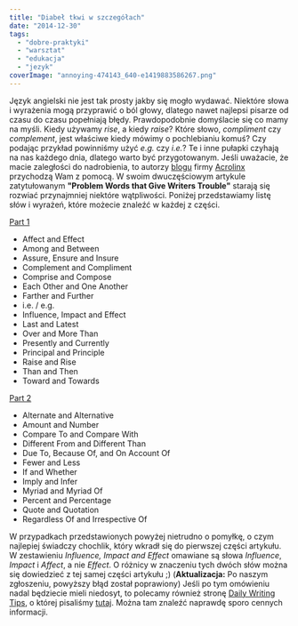 ```yaml
---
title: "Diabeł tkwi w szczegółach"
date: "2014-12-30"
tags:
  - "dobre-praktyki"
  - "warsztat"
  - "edukacja"
  - "jezyk"
coverImage: "annoying-474143_640-e1419883586267.png"
---
```


Język angielski nie jest tak prosty jakby się mogło wydawać. Niektóre słowa i
wyrażenia mogą przyprawić o ból głowy, dlatego nawet najlepsi pisarze od czasu
do czasu popełniają błędy. Prawdopodobnie domyślacie się co mamy na myśli. Kiedy
używamy _rise_, a kiedy _raise_? Które słowo, _compliment_ czy _complement_,
jest właściwe kiedy mówimy o pochlebianiu komuś? Czy podając przykład powinniśmy
użyć _e.g._ czy _i.e._? Te i inne pułapki czyhają na nas każdego dnia, dlatego
warto być przygotowanym. Jeśli uważacie, że macie zaległości do nadrobienia, to
autorzy [blogu](http://www.acrolinx.com/blog/) firmy
[Acrolinx](http://www.acrolinx.com/) przychodzą Wam z pomocą. W swoim
dwuczęściowym artykule zatytułowanym **"Problem Words that Give Writers
Trouble"** starają się rozwiać przynajmniej niektóre wątpliwości. Poniżej
przedstawiamy listę słów i wyrażeń, które możecie znaleźć w każdej z części.

[Part 1](http://www.acrolinx.com/blog/problem-words-give-writers-trouble-part-1/)

- Affect and Effect
- Among and Between
- Assure, Ensure and Insure
- Complement and Compliment
- Comprise and Compose
- Each Other and One Another
- Farther and Further
- i.e. / e.g.
- Influence, Impact and Effect
- Last and Latest
- Over and More Than
- Presently and Currently
- Principal and Principle
- Raise and Rise
- Than and Then
- Toward and Towards

[Part 2](http://www.acrolinx.com/blog/problem-words-give-writers-trouble-part-2/)

- Alternate and Alternative
- Amount and Number
- Compare To and Compare With
- Different From and Different Than
- Due To, Because Of, and On Account Of
- Fewer and Less
- If and Whether
- Imply and Infer
- Myriad and Myriad Of
- Percent and Percentage
- Quote and Quotation
- Regardless Of and Irrespective Of

W przypadkach przedstawionych powyżej nietrudno o pomyłkę, o czym najlepiej
świadczy chochlik, który wkradł się do pierwszej części artykułu. W zestawieniu
_Influence, Impact and Effect_ omawiane są słowa _Influence_, _Impact_ i
_Affect_, a nie _Effect_. O różnicy w znaczeniu tych dwóch słów można się
dowiedzieć z tej samej części artykułu ;) (**Aktualizacja:** Po naszym
zgłoszeniu, powyższy błąd został poprawiony) Jeśli po tym omówieniu nadal
będziecie mieli niedosyt, to polecamy również stronę
[Daily Writing Tips](http://www.dailywritingtips.com/), o której pisaliśmy
[tutaj](http://techwriter.pl/naucz-sie-sama-czesc-5/). Można tam znaleźć
naprawdę sporo cennych informacji.
